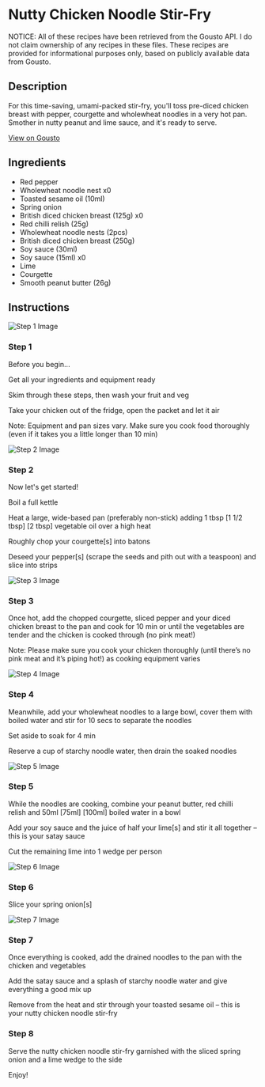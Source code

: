# Nutty Chicken Noodle Stir-Fry

NOTICE: All of these recipes have been retrieved from the Gousto API. I do not claim ownership of any recipes in these files. These recipes are provided for informational purposes only, based on publicly available data from Gousto.

## Description

For this time-saving, umami-packed stir-fry, you'll toss pre-diced chicken breast with pepper, courgette and wholewheat noodles in a very hot pan. Smother in nutty peanut and lime sauce, and it's ready to serve.

[View on Gousto](https://www.gousto.co.uk/recipes/cookbook/10-min-nutty-chicken-noodle-stir-fry)

## Ingredients

- Red pepper
- Wholewheat noodle nest x0
- Toasted sesame oil (10ml)
- Spring onion
- British diced chicken breast (125g) x0
- Red chilli relish (25g)
- Wholewheat noodle nests (2pcs)
- British diced chicken breast (250g)
- Soy sauce (30ml)
- Soy sauce (15ml) x0
- Lime
- Courgette
- Smooth peanut butter (26g)

## Instructions

![Step 1 Image](https://production-media.gousto.co.uk/cms/recipe-step-image/Step-1-1-1623399464757-x200.jpg)

### Step 1

Before you begin...

Get all your ingredients and equipment ready

Skim through these steps, then wash your fruit and veg

Take your chicken out of the fridge, open the packet and let it air

Note: Equipment and pan sizes vary. Make sure you cook food thoroughly (even if it takes you a little longer than 10 min)

![Step 2 Image](https://production-media.gousto.co.uk/cms/recipe-step-image/2008.-step-2-x200.jpg)

### Step 2

Now let's get started!

Boil a full kettle

Heat a large, wide-based pan (preferably non-stick) adding 1 tbsp <span class="text-purple">[1 1/2 tbsp]</span> <span class="text-danger">[2 tbsp]</span> vegetable oil over a high heat

Roughly chop your courgette[s] into batons

Deseed your pepper[s] (scrape the seeds and pith out with a teaspoon) and slice into strips

![Step 3 Image](https://production-media.gousto.co.uk/cms/recipe-step-image/Step-3-1674584672097-x200.jpg)

### Step 3

Once hot, add the chopped courgette, sliced pepper and your diced chicken breast to the pan and cook for 10 min or until the vegetables are tender and the chicken is cooked through (no pink meat!)

Note: Please make sure you cook your chicken thoroughly (until there’s no pink meat and it’s piping hot!) as cooking equipment varies

![Step 4 Image](https://production-media.gousto.co.uk/cms/recipe-step-image/2008.-step-4-x200.jpg)

### Step 4

Meanwhile, add your wholewheat noodles to a large bowl, cover them with boiled water and stir for 10 secs to separate the noodles

Set aside to soak for 4 min

Reserve a cup of starchy noodle water, then drain the soaked noodles

![Step 5 Image](https://production-media.gousto.co.uk/cms/recipe-step-image/2008.-step-5-x200.jpg)

### Step 5

While the noodles are cooking, combine your peanut butter, red chilli relish and 50ml<span class="text-purple"> [75ml]</span> <span class="text-danger">[100ml] </span>boiled water in a bowl

Add your soy sauce and the juice of half your lime[s] and stir it all together – this is your satay sauce

Cut the remaining lime into<span class="text-danger"> </span>1 wedge per person

![Step 6 Image](https://production-media.gousto.co.uk/cms/recipe-step-image/2008.-step-6-x200.jpg)

### Step 6

Slice your spring onion[s]

![Step 7 Image](https://production-media.gousto.co.uk/cms/recipe-step-image/2008.-step-7-x200.jpg)

### Step 7

Once everything is cooked, add the drained noodles to the pan with the chicken and vegetables

Add the satay sauce and a splash of starchy noodle water and give everything a good mix up

Remove from the heat and stir through your toasted sesame oil – this is your nutty chicken noodle stir-fry

### Step 8

Serve the nutty chicken noodle stir-fry garnished with the sliced spring onion and a lime wedge to the side

Enjoy!

